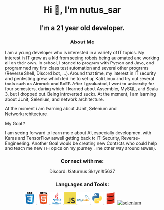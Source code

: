 <h1 align="center">Hi 👋, I'm nutus_sar</h1>
<h2 align="center">I'm a 21 year old developer.</h3>
<section>
<h3 align="center">About Me</h3>
I am a young developer who is interested in a variety of IT topics. My interest in IT grew as a kid from seeing robots being automated and working all on their own. In school, I started to program with Python and Java, and programmed my first class test automation and several other programs (Reverse Shell, Discord bot, ...). Around that time, my interest in IT security and pentesting grew, which led me to set up Kali Linux and try out several tools such as Aircrack and BeEF. After I graduated, I went to university for four semesters, during which I learned about Assembler, MySQL, and Scala 3, but I dropped out. Being introverted sucks. At the moment, I am learning about JUnit, Selenium, and network architecture.
  
  At the moment i am learning about JUnit, Selenium and Networkarchitecture.
  
  <p> My Goal ?</p>
  I am seeing forward to learn more about AI, especially development with Karas and TensorFlow aswell getting back to IT-Security, Reverse-Engineering.
  Another Goal would be creating new Contacts who could help and teach me new IT-Topics on my journey (The other way around aswell).   
</section>

<h3 align="center">Connect with me:</h3>
<p align="center">
  Discord: !Saturnus Skayn!#5637
</p>

<h3 align="center">Languages and Tools:</h3>
<p align="center"> <a href="https://www.w3schools.com/css/" target="_blank" rel="noreferrer"> <img src="https://raw.githubusercontent.com/devicons/devicon/master/icons/css3/css3-original-wordmark.svg" alt="css3" width="40" height="40"/> </a> <a href="https://www.w3.org/html/" target="_blank" rel="noreferrer"> <img src="https://raw.githubusercontent.com/devicons/devicon/master/icons/html5/html5-original-wordmark.svg" alt="html5" width="40" height="40"/> </a> <a href="https://www.java.com" target="_blank" rel="noreferrer"> <img src="https://raw.githubusercontent.com/devicons/devicon/master/icons/java/java-original.svg" alt="java" width="40" height="40"/> </a> <a href="https://developer.mozilla.org/en-US/docs/Web/JavaScript" target="_blank" rel="noreferrer"> <img src="https://raw.githubusercontent.com/devicons/devicon/master/icons/javascript/javascript-original.svg" alt="javascript" width="40" height="40"/> </a> <a href="https://www.mysql.com/" target="_blank" rel="noreferrer"> <img src="https://raw.githubusercontent.com/devicons/devicon/master/icons/mysql/mysql-original-wordmark.svg" alt="mysql" width="40" height="40"/> </a> <a href="https://www.python.org" target="_blank" rel="noreferrer"> <img src="https://raw.githubusercontent.com/devicons/devicon/master/icons/python/python-original.svg" alt="python" width="40" height="40"/> </a> <a href="https://www.scala-lang.org" target="_blank" rel="noreferrer"> <img src="https://raw.githubusercontent.com/devicons/devicon/master/icons/scala/scala-original.svg" alt="scala" width="40" height="40"/> </a> <a href="https://www.selenium.dev" target="_blank" rel="noreferrer"> <img src="https://raw.githubusercontent.com/detain/svg-logos/780f25886640cef088af994181646db2f6b1a3f8/svg/selenium-logo.svg" alt="selenium" width="40" height="40"/> </a> </p>

